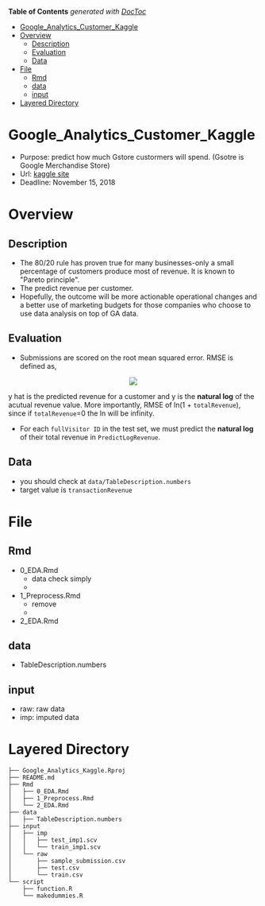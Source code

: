 <!-- START doctoc generated TOC please keep comment here to allow auto update -->
<!-- DON'T EDIT THIS SECTION, INSTEAD RE-RUN doctoc TO UPDATE -->
**Table of Contents**  *generated with [DocToc](https://github.com/thlorenz/doctoc)*

- [Google_Analytics_Customer_Kaggle](#google_analytics_customer_kaggle)
- [Overview](#overview)
  - [Description](#description)
  - [Evaluation](#evaluation)
  - [Data](#data)
- [File](#file)
  - [Rmd](#rmd)
  - [data](#data)
  - [input](#input)
- [Layered Directory](#layered-directory)

<!-- END doctoc generated TOC please keep comment here to allow auto update -->

# Google_Analytics_Customer_Kaggle

- Purpose: predict how much Gstore custormers will spend. (Gsotre is Google Merchandise Store)
- Url: [kaggle site](https://www.kaggle.com/c/google-analytics-customer-revenue-prediction)
- Deadline: November 15, 2018

# Overview

## Description

- The 80/20 rule has proven true for many businesses-only a small percentage of customers produce most of revenue. It is known to "Pareto principle".
- The predict revenue per customer.
- Hopefully, the outcome will be more actionable operational changes and a better use of marketing budgets for those companies who choose to use data analysis on top of GA data.

## Evaluation

- Submissions are scored on the root mean squared error. RMSE is defined as, 

<div align="center">
<img src="https://latex.codecogs.com/gif.latex?\mbox{RMSE}&space;=&space;\sqrt{\frac{1}{n}&space;\sum^n_{i=1}&space;(y_i&space;-&space;\hat{y}_i)^2&space;}," />
</div>

y hat is the predicted revenue for a customer and y is the **natural log** of the acutual revenue value. More importantly, RMSE of ln(1 + `totalRevenue`), since if `totalRevenue`=0 the ln will be infinity.

- For each `fullVisitor ID` in the test set, we must predict the **natural log** of their total revenue in `PredictLogRevenue`.

## Data 

- you should check at `data/TableDescription.numbers`
- target value is `transactionRevenue`

# File

## Rmd

- 0_EDA.Rmd
    - data check simply
    -
- 1_Preprocess.Rmd
    - remove 
    -
- 2_EDA.Rmd

## data

- TableDescription.numbers

## input

- raw: raw data
- imp: imputed data

# Layered Directory

```
├── Google_Analytics_Kaggle.Rproj
├── README.md
├── Rmd
│   ├── 0_EDA.Rmd
│   ├── 1_Preprocess.Rmd
│   └── 2_EDA.Rmd
├── data
│   ├── TableDescription.numbers
├── input
│   ├── imp
│   │   ├── test_imp1.scv
│   │   └── train_imp1.scv
│   └── raw
│       ├── sample_submission.csv
│       ├── test.csv
│       └── train.csv
└── script
    ├── function.R
    └── makedummies.R

```
